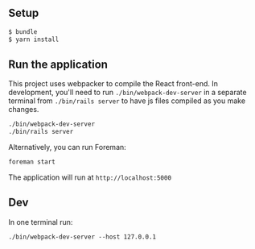 ## Setup

```sh
$ bundle
$ yarn install
```

## Run the application
This project uses webpacker to compile the React front-end. In development, you'll need to run `./bin/webpack-dev-server` in a separate terminal from `./bin/rails server` to have js files compiled as you make changes.

```sh
./bin/webpack-dev-server
./bin/rails server
```

Alternatively, you can run Foreman:

```sh
foreman start
```

The application will run at `http://localhost:5000`

## Dev
In one terminal run:
```
./bin/webpack-dev-server --host 127.0.0.1
```


